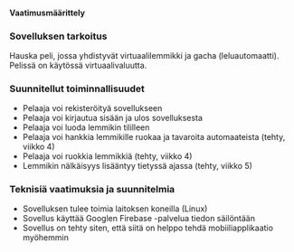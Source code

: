 #### Vaatimusmäärittely

### Sovelluksen tarkoitus

Hauska peli, jossa yhdistyvät virtuaalilemmikki ja gacha (leluautomaatti).
Pelissä on käytössä virtuaalivaluutta.

### Suunnitellut toiminnallisuudet

* Pelaaja voi rekisteröityä sovellukseen
* Pelaaja voi kirjautua sisään ja ulos sovelluksesta
* Pelaaja voi luoda lemmikin tililleen
* Pelaaja voi hankkia lemmikille ruokaa ja tavaroita automaateista (tehty, viikko 4)
* Pelaaja voi ruokkia lemmikkiä (tehty, viikko 4)
* Lemmikin nälkäisyys lisääntyy tietyssä ajassa (tehty, viikko 5)

### Teknisiä vaatimuksia ja suunnitelmia

* Sovelluksen tulee toimia laitoksen koneilla (Linux)
* Sovellus käyttää Googlen Firebase -palvelua tiedon säilöntään
* Sovellus on tehty siten, että siitä on helppo tehdä mobiiliapplikaatio myöhemmin